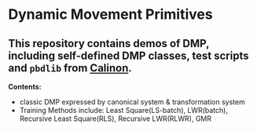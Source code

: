 # Dynamic Movement Primitives
This repository contains demos of DMP, including self-defined DMP classes, test scripts and  `pbdlib` from [Calinon](https://www.idiap.ch/software/pbdlib/).  
---  
**Contents:**  
- classic DMP expressed by canonical system & transformation system  
- Training Methods include: Least Square(LS-batch), LWR(batch), Recursive Least Square(RLS), Recursive LWR(RLWR), GMR  


